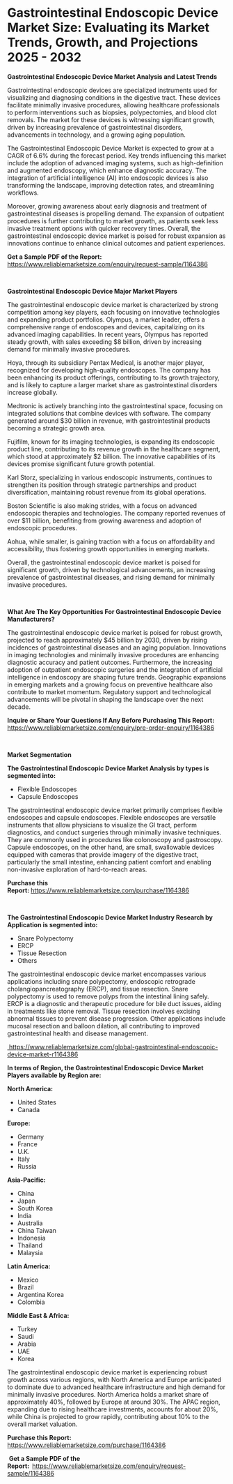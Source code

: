 <p><h1>Gastrointestinal Endoscopic Device Market Size: Evaluating its Market Trends, Growth, and Projections 2025 - 2032</h1></p><p><strong>Gastrointestinal Endoscopic Device Market Analysis and Latest Trends</strong></p>
<p><p>Gastrointestinal endoscopic devices are specialized instruments used for visualizing and diagnosing conditions in the digestive tract. These devices facilitate minimally invasive procedures, allowing healthcare professionals to perform interventions such as biopsies, polypectomies, and blood clot removals. The market for these devices is witnessing significant growth, driven by increasing prevalence of gastrointestinal disorders, advancements in technology, and a growing aging population.</p><p>The Gastrointestinal Endoscopic Device Market is expected to grow at a CAGR of 6.6% during the forecast period. Key trends influencing this market include the adoption of advanced imaging systems, such as high-definition and augmented endoscopy, which enhance diagnostic accuracy. The integration of artificial intelligence (AI) into endoscopic devices is also transforming the landscape, improving detection rates, and streamlining workflows.</p><p>Moreover, growing awareness about early diagnosis and treatment of gastrointestinal diseases is propelling demand. The expansion of outpatient procedures is further contributing to market growth, as patients seek less invasive treatment options with quicker recovery times. Overall, the gastrointestinal endoscopic device market is poised for robust expansion as innovations continue to enhance clinical outcomes and patient experiences.</p></p>
<p><strong>Get a Sample PDF of the Report:&nbsp;</strong> <a href="https://www.reliablemarketsize.com/enquiry/request-sample/1164386?utm_campaign=1889&utm_medium=2&utm_source=Github&utm_content=ia&utm_term=14042025&utm_id=gastrointestinal-endoscopic-device">https://www.reliablemarketsize.com/enquiry/request-sample/1164386</a></p>
<p>&nbsp;</p>
<p><strong>Gastrointestinal Endoscopic Device Major Market Players</strong></p>
<p><p>The gastrointestinal endoscopic device market is characterized by strong competition among key players, each focusing on innovative technologies and expanding product portfolios. Olympus, a market leader, offers a comprehensive range of endoscopes and devices, capitalizing on its advanced imaging capabilities. In recent years, Olympus has reported steady growth, with sales exceeding $8 billion, driven by increasing demand for minimally invasive procedures.</p><p>Hoya, through its subsidiary Pentax Medical, is another major player, recognized for developing high-quality endoscopes. The company has been enhancing its product offerings, contributing to its growth trajectory, and is likely to capture a larger market share as gastrointestinal disorders increase globally.</p><p>Medtronic is actively branching into the gastrointestinal space, focusing on integrated solutions that combine devices with software. The company generated around $30 billion in revenue, with gastrointestinal products becoming a strategic growth area.</p><p>Fujifilm, known for its imaging technologies, is expanding its endoscopic product line, contributing to its revenue growth in the healthcare segment, which stood at approximately $2 billion. The innovative capabilities of its devices promise significant future growth potential.</p><p>Karl Storz, specializing in various endoscopic instruments, continues to strengthen its position through strategic partnerships and product diversification, maintaining robust revenue from its global operations.</p><p>Boston Scientific is also making strides, with a focus on advanced endoscopic therapies and technologies. The company reported revenues of over $11 billion, benefiting from growing awareness and adoption of endoscopic procedures.</p><p>Aohua, while smaller, is gaining traction with a focus on affordability and accessibility, thus fostering growth opportunities in emerging markets.</p><p>Overall, the gastrointestinal endoscopic device market is poised for significant growth, driven by technological advancements, an increasing prevalence of gastrointestinal diseases, and rising demand for minimally invasive procedures.</p></p>
<p>&nbsp;</p>
<p><strong>What Are The Key Opportunities For Gastrointestinal Endoscopic Device Manufacturers?</strong></p>
<p><p>The gastrointestinal endoscopic device market is poised for robust growth, projected to reach approximately $45 billion by 2030, driven by rising incidences of gastrointestinal diseases and an aging population. Innovations in imaging technologies and minimally invasive procedures are enhancing diagnostic accuracy and patient outcomes. Furthermore, the increasing adoption of outpatient endoscopic surgeries and the integration of artificial intelligence in endoscopy are shaping future trends. Geographic expansions in emerging markets and a growing focus on preventive healthcare also contribute to market momentum. Regulatory support and technological advancements will be pivotal in shaping the landscape over the next decade.</p></p>
<p><strong>Inquire or Share Your Questions If Any Before Purchasing This Report:</strong> <a href="https://www.reliablemarketsize.com/enquiry/pre-order-enquiry/1164386?utm_campaign=1889&utm_medium=2&utm_source=Github&utm_content=ia&utm_term=14042025&utm_id=gastrointestinal-endoscopic-device">https://www.reliablemarketsize.com/enquiry/pre-order-enquiry/1164386</a></p>
<p>&nbsp;</p>
<p><strong>Market Segmentation</strong></p>
<p><strong>The Gastrointestinal Endoscopic Device Market Analysis by types is segmented into:</strong></p>
<p><ul><li>Flexible Endoscopes</li><li>Capsule Endoscopes</li></ul></p>
<p><p>The gastrointestinal endoscopic device market primarily comprises flexible endoscopes and capsule endoscopes. Flexible endoscopes are versatile instruments that allow physicians to visualize the GI tract, perform diagnostics, and conduct surgeries through minimally invasive techniques. They are commonly used in procedures like colonoscopy and gastroscopy. Capsule endoscopes, on the other hand, are small, swallowable devices equipped with cameras that provide imagery of the digestive tract, particularly the small intestine, enhancing patient comfort and enabling non-invasive exploration of hard-to-reach areas.</p></p>
<p><strong>Purchase this Report:&nbsp;</strong><a href="https://www.reliablemarketsize.com/purchase/1164386?utm_campaign=1889&utm_medium=2&utm_source=Github&utm_content=ia&utm_term=14042025&utm_id=gastrointestinal-endoscopic-device">https://www.reliablemarketsize.com/purchase/1164386</a></p>
<p>&nbsp;</p>
<p><strong>The Gastrointestinal Endoscopic Device Market Industry Research by Application is segmented into:</strong></p>
<p><ul><li>Snare Polypectomy</li><li>ERCP</li><li>Tissue Resection</li><li>Others</li></ul></p>
<p><p>The gastrointestinal endoscopic device market encompasses various applications including snare polypectomy, endoscopic retrograde cholangiopancreatography (ERCP), and tissue resection. Snare polypectomy is used to remove polyps from the intestinal lining safely. ERCP is a diagnostic and therapeutic procedure for bile duct issues, aiding in treatments like stone removal. Tissue resection involves excising abnormal tissues to prevent disease progression. Other applications include mucosal resection and balloon dilation, all contributing to improved gastrointestinal health and disease management.</p></p>
<p><a href="https://www.reliablemarketsize.com/global-gastrointestinal-endoscopic-device-market-r1164386?utm_campaign=1889&utm_medium=2&utm_source=Github&utm_content=ia&utm_term=14042025&utm_id=gastrointestinal-endoscopic-device">&nbsp;https://www.reliablemarketsize.com/global-gastrointestinal-endoscopic-device-market-r1164386</a></p>
<p><strong>In terms of Region, the Gastrointestinal Endoscopic Device Market Players available by Region are:</strong></p>
<p>
    <p> <strong> North America: </strong>
        <ul>
            <li>United States</li>
            <li>Canada</li>
        </ul>
        </p> 
    <p> <strong> Europe: </strong>
        <ul>
            <li>Germany</li>
            <li>France</li>
            <li>U.K.</li>
            <li>Italy</li>
            <li>Russia</li>
        </ul>
        </p> 
    <p> <strong> Asia-Pacific: </strong>
        <ul>
            <li>China</li>
            <li>Japan</li>
            <li>South Korea</li>
            <li>India</li>
            <li>Australia</li>
            <li>China Taiwan</li>
            <li>Indonesia</li>
            <li>Thailand</li>
            <li>Malaysia</li>
        </ul>
        </p> 
    <p> <strong> Latin America: </strong>
        <ul>
            <li>Mexico</li>
            <li>Brazil</li>
            <li>Argentina Korea</li>
            <li>Colombia</li>
        </ul>
        </p> 
    <p> <strong> Middle East & Africa: </strong>
        <ul>
            <li>Turkey</li>
            <li>Saudi</li>
            <li>Arabia</li>
            <li>UAE</li>
            <li>Korea</li>
        </ul>
    </p>
    </p>
<p><p>The gastrointestinal endoscopic device market is experiencing robust growth across various regions, with North America and Europe anticipated to dominate due to advanced healthcare infrastructure and high demand for minimally invasive procedures. North America holds a market share of approximately 40%, followed by Europe at around 30%. The APAC region, expanding due to rising healthcare investments, accounts for about 20%, while China is projected to grow rapidly, contributing about 10% to the overall market valuation.</p></p>
<p><strong>Purchase this Report: </strong><a href="https://www.reliablemarketsize.com/purchase/1164386?utm_campaign=1889&utm_medium=2&utm_source=Github&utm_content=ia&utm_term=14042025&utm_id=gastrointestinal-endoscopic-device">https://www.reliablemarketsize.com/purchase/1164386</a></p>
<p>&nbsp;<strong>Get a Sample PDF of the Report:&nbsp;&nbsp;</strong><a href="https://www.reliablemarketsize.com/enquiry/request-sample/1164386?utm_campaign=1889&utm_medium=2&utm_source=Github&utm_content=ia&utm_term=14042025&utm_id=gastrointestinal-endoscopic-device">https://www.reliablemarketsize.com/enquiry/request-sample/1164386</a></p>
<p><strong></strong></p>
<p><p></p><p></p><p></p></p>